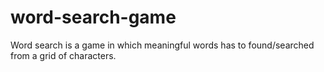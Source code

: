 # word-search-game
Word search is a game in which meaningful words has to found/searched from a grid of characters. 
